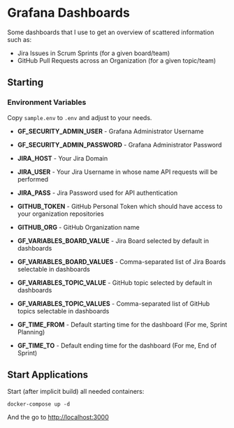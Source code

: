 # Grafana Dashboards

Some dashboards that I use to get an overview of scattered information such as:
- Jira Issues in Scrum Sprints (for a given board/team)
- GitHub Pull Requests across an Organization (for a given topic/team)

## Starting

### Environment Variables

Copy `sample.env` to `.env` and adjust to your needs.

* **GF_SECURITY_ADMIN_USER** - Grafana Administrator Username
* **GF_SECURITY_ADMIN_PASSWORD** - Grafana Administrator Password

* **JIRA_HOST** - Your Jira Domain
* **JIRA_USER** - Your Jira Username in whose name API requests will be performed
* **JIRA_PASS** - Jira Password used for API authentication

* **GITHUB_TOKEN** - GitHub Personal Token which should have access to your organization repositories
* **GITHUB_ORG** - GitHub Organization name

* **GF_VARIABLES_BOARD_VALUE** - Jira Board selected by default in dashboards
* **GF_VARIABLES_BOARD_VALUES** - Comma-separated list of Jira Boards selectable in dashboards

* **GF_VARIABLES_TOPIC_VALUE** - GitHub topic selected by default in dashboards
* **GF_VARIABLES_TOPIC_VALUES** - Comma-separated list of GitHub topics selectable in dashboards

* **GF_TIME_FROM** - Default starting time for the dashboard (For me, Sprint Planning)
* **GF_TIME_TO** - Default ending time for the dashboard (For me, End of Sprint)

## Start Applications

Start (after implicit build) all needed containers:

```
docker-compose up -d
```

And the go to [http://localhost:3000](http://localhost:3000)